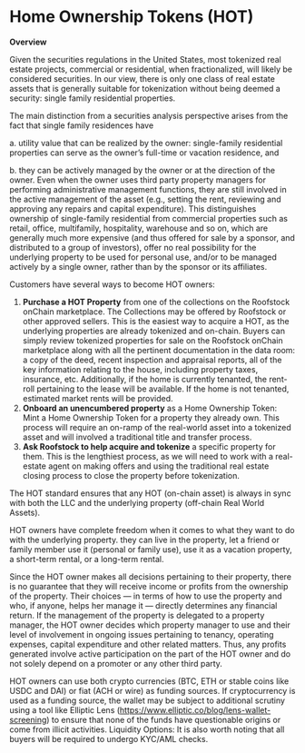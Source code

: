# Home Ownership Tokens (HOT)

**Overview**&#x20;

Given the securities regulations in the United States, most tokenized real estate projects, commercial or residential, when fractionalized, will likely be considered securities. In our view, there is only one class of real estate assets that is generally suitable for tokenization without being deemed a security: single family residential properties.  &#x20;

The main distinction from a securities analysis perspective arises from the fact that single family residences have&#x20;

a. utility value that can be realized by the owner: single-family residential properties can serve as the owner’s full-time or vacation residence, and&#x20;

b. they can be actively managed by the owner or at the direction of the owner. Even when the owner uses third party property managers for performing administrative management functions, they are still involved in the active management of the asset (e.g., setting the rent, reviewing and approving any repairs and capital expenditure). This distinguishes ownership of single-family residential from commercial properties such as retail, office, multifamily, hospitality, warehouse and so on, which are generally much more expensive (and thus offered for sale by a sponsor, and distributed to a group of investors), offer no real possibility for the underlying property to be used for personal use, and/or to be managed actively by a single owner, rather than by the sponsor or its affiliates.&#x20;

Customers have several ways to become HOT owners: &#x20;

1. **Purchase a HOT Property** from one of the collections on the Roofstock onChain marketplace. The Collections may be offered by Roofstock or other approved sellers. This is the easiest way to acquire a HOT, as the underlying properties are already tokenized and on-chain. Buyers can simply review tokenized properties for sale on the Roofstock onChain marketplace along with all the pertinent documentation in the data room: a copy of the deed, recent inspection and appraisal reports, all of the key information relating to the house, including property taxes, insurance, etc. Additionally, if the home is currently tenanted, the rent-roll pertaining to the lease will be available. If the home is not tenanted, estimated market rents will be provided. &#x20;
2. **Onboard an unencumbered property** as a Home Ownership Token: Mint a Home Ownership Token for a property they already own. This process will require an on-ramp of the real-world asset into a tokenized asset and will involved a traditional title and transfer process.&#x20;
3. **Ask Roofstock to help acquire and tokenize** a specific property for them. This is the lengthiest process, as we will need to work with a real-estate agent on making offers and using the traditional real estate closing process to close the property before tokenization.

The HOT standard ensures that any HOT (on-chain asset) is always in sync with both the LLC and the underlying property (off-chain Real World Assets).&#x20;

HOT owners have complete freedom when it comes to what they want to do with the underlying property.  they can live in the property, let a friend or family member use it (personal or family use), use it as a vacation property, a short-term rental, or a long-term rental.

Since the HOT owner makes all decisions pertaining to their property, there is no guarantee that they will receive income or profits from the ownership of the property. Their choices — in terms of how to use the property and who, if anyone, helps her manage it — directly determines any financial return. If the management of the property is delegated to a property manager, the HOT owner decides which property manager to use and their level of involvement in ongoing issues pertaining to tenancy, operating expenses, capital expenditure and other related matters. Thus, any profits generated involve active participation on the part of the HOT owner and do not solely depend on a promoter or any other third party.&#x20;

HOT owners can use both crypto currencies (BTC, ETH or stable coins like USDC and DAI) or fiat (ACH or wire) as funding sources. If cryptocurrency is used as a funding source, the wallet may be subject to additional scrutiny using a tool like Elliptic Lens (https://www.elliptic.co/blog/lens-wallet-screening) to ensure that none of the funds have questionable origins or come from illicit activities. Liquidity Options: It is also worth noting that all buyers will be required to undergo KYC/AML checks. &#x20;

